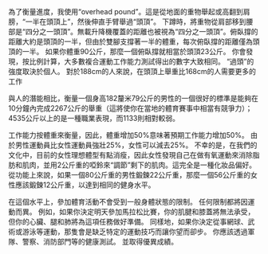 為了衡量進度，我使用“overhead  pound”。這是從地面的重物舉起或高翻到肩膀，“一半在頭頂上”，然後伸直手臂舉過“頭頂”。
下蹲時，將重物從肩部移到腰部是“四分之一頭頂”。無載升降機覆蓋的距離也被視為“四分之一頭頂”。俯臥撐的距離大約是頭頂的一半，但由於雙腳支撐著一半的體重，每次俯臥撐的距離僅為頭頂的一半。
如果你體重90公斤，那麼一個俯臥撐就相當於頭頂23公斤。
你會發現，按比例計算，大多數複合運動工作能力測試得出的數字大致相同。
“過頭”的強度取決於個人。
對於188cm的人來說，在頭頂上舉重比168cm的人需要更多的工作

與人的潛能相比，衡量一個身高182釐米79公斤的男性的一個很好的標準是能夠在10分鐘內完成2267公斤的舉重（這將使你在當地的體育賽事中相當有競爭力）；4535公斤以上的是一種職業表現，而1133則相對較弱。

工作能力按體重來衡量，因此，體重增加50%意味著預期工作能力增加50%。
由於男性運動員比女性運動員強壯25%，女性可以減去25%。
不幸的是，在我們的文化中，目前的女性理想體型有點消瘦，因此女性發現自己在做有氧運動來消除脂肪和肌肉，並用2公斤重的啞鈴來“調節”剩下的肌肉。這完全是一種化妝品偏好。
從功能上來說，如果一個80公斤重的男性鍛鍊22公斤重，那麼一個56公斤重的女性應該鍛鍊12公斤重，以達到相同的健身水平。

在這個水平上，參加體育活動不會受到一般身體狀態的限制。
任何限制都將因運動而異。
例如，如果你決定明天參加馬拉松比賽，你的肌腱和膝蓋將無法承受，但你的心臟、腿和肺將為這項任務做好準備。
同樣地，如果你決定從事網球、武術或游泳等運動，那隻會是缺乏特定的運動技巧而讓你望而卻步。
你應該透過軍隊、警察、消防部門等的健康測試。
並取得優異成績。
